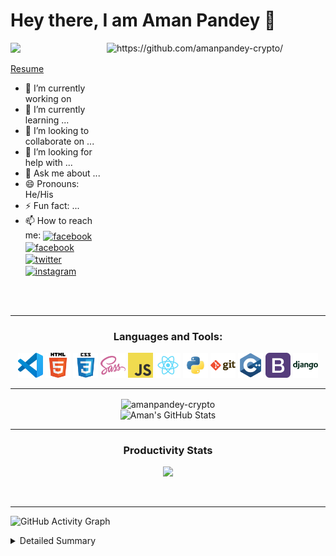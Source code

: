<h1>Hey there, I am Aman Pandey 👋</h1>

<img align="right" alt="https://github.com/amanpandey-crypto/" src="https://github-readme-stats.vercel.app/api/top-langs/?username=amanpandey-crypto&langs_count=8&show_icons=true&theme=radical" width="350" height="350" />

![](https://komarev.com/ghpvc/?username=your-github-amanpandey-crypto)
<br />

[Resume](https://drive.google.com/file/d/1caRsug7Y2PpacJPiK9l6aDCkQkbP2ftR/view)

- 🔭 I’m currently working on 
- 🌱 I’m currently learning ...
- 👯 I’m looking to collaborate on ...
- 🤔 I’m looking for help with ...
- 💬 Ask me about ...
- 😄 Pronouns: He/His
- ⚡ Fun fact: ...
- 📫 How to reach me: [<img align="center" src="https://cdn.worldvectorlogo.com/logos/facebook-3.svg" width="30px" alt="facebook"/> ](https://www.facebook.com/profile.php?id=100006235937640) 
 [<img align="center" src="https://cdn.worldvectorlogo.com/logos/linkedin-icon.svg" width="30px" alt="facebook"/> ](https://www.linkedin.com/in/aman-chandra-pandey-68112718b/) 
[<img align="center" src="https://cdn.worldvectorlogo.com/logos/twitter-6.svg" width="30px" alt="twitter"/> ](https://twitter.com/DecodeitAman)
[<img align="center" src="https://cdn.worldvectorlogo.com/logos/instagram-2-1.svg" width="30px" alt="instagram"/> ](https://www.instagram.com/amanpandey8651/)

<br/>
<br/>
<hr />
<div align="center">

### Languages and Tools:

<img  alt="Visual Studio Code" width="40px" src="https://raw.githubusercontent.com/github/explore/80688e429a7d4ef2fca1e82350fe8e3517d3494d/topics/visual-studio-code/visual-studio-code.png" />
<img  alt="HTML5" width="40px" src="https://raw.githubusercontent.com/github/explore/80688e429a7d4ef2fca1e82350fe8e3517d3494d/topics/html/html.png" />
<img  alt="CSS3" width="40px" src="https://raw.githubusercontent.com/github/explore/80688e429a7d4ef2fca1e82350fe8e3517d3494d/topics/css/css.png" />
<img  alt="Sass" width="40px" src="https://raw.githubusercontent.com/github/explore/80688e429a7d4ef2fca1e82350fe8e3517d3494d/topics/sass/sass.png" />
<img  alt="JavaScript" width="40px" src="https://raw.githubusercontent.com/github/explore/80688e429a7d4ef2fca1e82350fe8e3517d3494d/topics/javascript/javascript.png" />
<img  alt="monokai" width="40px" src="https://raw.githubusercontent.com/github/explore/80688e429a7d4ef2fca1e82350fe8e3517d3494d/topics/react/react.png" />
<img  alt="python" width="40px" src="https://raw.githubusercontent.com/github/explore/80688e429a7d4ef2fca1e82350fe8e3517d3494d/topics/python/python.png" />
<img  alt="Git" width="40px" src="https://raw.githubusercontent.com/github/explore/80688e429a7d4ef2fca1e82350fe8e3517d3494d/topics/git/git.png" />
<img  alt="C++" width="40px" src="https://raw.githubusercontent.com/github/explore/80688e429a7d4ef2fca1e82350fe8e3517d3494d/topics/cpp/cpp.png" />
<img  alt="bootstrap" width="40px" src="https://raw.githubusercontent.com/github/explore/80688e429a7d4ef2fca1e82350fe8e3517d3494d/topics/bootstrap/bootstrap.png" />
<img  alt="django" width="40px" src="https://raw.githubusercontent.com/github/explore/80688e429a7d4ef2fca1e82350fe8e3517d3494d/topics/django/django.png" />
<br /> 
</div>

<hr/>
<div align="center">

<img align="center" src="https://github-readme-streak-stats.herokuapp.com/?user=amanpandey-crypto&theme=radical&fire=DD2727" alt="amanpandey-crypto" />
<br/>
 <img  alt="Aman's GitHub Stats" src="https://github-readme-stats.vercel.app/api?username=amanpandey-crypto&show_icons=true&theme=radical&fire=DD2727" />

</div>
<div align="center">
 <hr/>
 
### Productivity Stats

![](https://github-profile-summary-cards.vercel.app/api/cards/profile-details?username=amanpandey-crypto&theme=monokai)

</div>

<br/>
 <hr/>
 
 
![GitHub Activity Graph](https://activity-graph.herokuapp.com/graph?username=amanpandey-crypto&theme=redical&count_private=true)  

<details>
<summary>Detailed Summary</summary>
<br>
    
![Metrics](https://metrics.lecoq.io/amanpandey-crypto?template=classic&activity=1&followup=1&languages=1&lines=1&people=1&activity.limit=5&activity.days=14&activity.filter=all&activity.visibility=all&activity.timestamps=false&languages.colors=github&languages.threshold=0%25&people.limit=28&people.size=28&people.types=followers%2C%20following&people.identicons=false&people.shuffle=false&config.timezone=Asia%2FCalcutta&config.twemoji=true)
    
</details>

